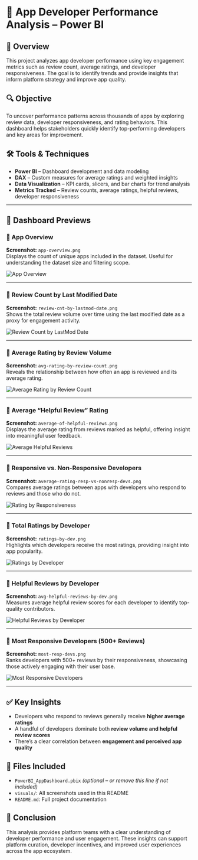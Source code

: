 # 📱 App Developer Performance Analysis – Power BI

## 🚀 Overview  
This project analyzes app developer performance using key engagement metrics such as review count, average ratings, and developer responsiveness. The goal is to identify trends and provide insights that inform platform strategy and improve app quality.

## 🔍 Objective  
To uncover performance patterns across thousands of apps by exploring review data, developer responsiveness, and rating behaviors. This dashboard helps stakeholders quickly identify top-performing developers and key areas for improvement.

## 🛠️ Tools & Techniques  
- **Power BI** – Dashboard development and data modeling  
- **DAX** – Custom measures for average ratings and weighted insights  
- **Data Visualization** – KPI cards, slicers, and bar charts for trend analysis  
- **Metrics Tracked** – Review counts, average ratings, helpful reviews, developer responsiveness

---

## 📸 Dashboard Previews

### 🔹 App Overview  
**Screenshot:** `app-overview.png`  
Displays the count of unique apps included in the dataset. Useful for understanding the dataset size and filtering scope.

![App Overview](visuals/app-overview.png)

---

### 🔹 Review Count by Last Modified Date  
**Screenshot:** `review-cnt-by-lastmod-date.png`  
Shows the total review volume over time using the last modified date as a proxy for engagement activity.

![Review Count by LastMod Date](visuals/review-cnt-by-lastmod-date.png)

---

### 🔹 Average Rating by Review Volume  
**Screenshot:** `avg-rating-by-review-count.png`  
Reveals the relationship between how often an app is reviewed and its average rating.

![Average Rating by Review Count](visuals/avg-rating-by-review-count.png)

---

### 🔹 Average “Helpful Review” Rating  
**Screenshot:** `average-of-helpful-reviews.png`  
Displays the average rating from reviews marked as helpful, offering insight into meaningful user feedback.

![Average Helpful Reviews](visuals/average-of-helpful-reviews.png)

---

### 🔹 Responsive vs. Non-Responsive Developers  
**Screenshot:** `average-rating-resp-vs-nonresp-devs.png`  
Compares average ratings between apps with developers who respond to reviews and those who do not.

![Rating by Responsiveness](visuals/average-rating-resp-vs-nonresp-devs.png)

---

### 🔹 Total Ratings by Developer  
**Screenshot:** `ratings-by-dev.png`  
Highlights which developers receive the most ratings, providing insight into app popularity.

![Ratings by Developer](visuals/ratings-by-dev.png)

---

### 🔹 Helpful Reviews by Developer  
**Screenshot:** `avg-helpful-reviews-by-dev.png`  
Measures average helpful review scores for each developer to identify top-quality contributors.

![Helpful Reviews by Developer](visuals/avg-helpful-reviews-by-dev.png)

---

### 🔹 Most Responsive Developers (500+ Reviews)  
**Screenshot:** `most-resp-devs.png`  
Ranks developers with 500+ reviews by their responsiveness, showcasing those actively engaging with their user base.

![Most Responsive Developers](visuals/most-resp-devs.png)

---

## ✅ Key Insights  
- Developers who respond to reviews generally receive **higher average ratings**  
- A handful of developers dominate both **review volume and helpful review scores**  
- There’s a clear correlation between **engagement and perceived app quality**

## 📂 Files Included  
- `PowerBI_AppDashboard.pbix` *(optional – or remove this line if not included)*  
- `visuals/`: All screenshots used in this README  
- `README.md`: Full project documentation

## 🧠 Conclusion  
This analysis provides platform teams with a clear understanding of developer performance and user engagement. These insights can support platform curation, developer incentives, and improved user experiences across the app ecosystem.
